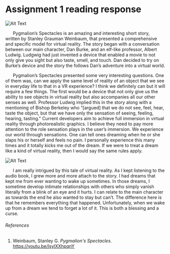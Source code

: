 # Assignment 1 reading response #

![Alt Text](http://www.virtualrealitylife.nl/wp-content/uploads/2014/12/sutherland-HMD-klein.jpg)

&nbsp;&nbsp;&nbsp;&nbsp;&nbsp;&nbsp;Pygmalion’s Spectacles is an amazing and interesting short story, written by Stanley Grauman Weinbaum, that presented a comprehensive and specific model for virtual reality. The story began with a conversation between our main character, Dan Burke, and an elf-like professor, Albert Ludwig. Ludgwig had just invented a device that enabled a movie to not only give you sight but also taste, smell, and touch. Dan decided to try on Burke’s device and the story the follows Dan’s adventure into a virtual world. 

&nbsp;&nbsp;&nbsp;&nbsp;&nbsp;&nbsp;Pygmalion’s Spectacles presented some very interesting questions. One of them was, can we apply the same level of reality of an object that we see in everyday life to that in a VR experience?  I think we definitely can but it will require a few things. The first would be a device that not only give us the ability to see objects in virtual reality but also accompanies all our other senses as well. Professor Ludwig implied this in the story along with a mentioning of Bishop Berkeley who “[argued] that we do not see, feel, hear, taste the object, but that we have only the sensation of seeing, feeling, hearing, tasting." Current developers aim to achieve full immersion in virtual reality through photorealistic graphics. I believe they need to pay more attention to the role sensation plays in the user’s immersion. We experience our world through sensations. One can tell ones dreaming when he or she slaps his or herself and feels no pain. I personally experience this many times and it totally kicks me out of the dream. If we were to treat a dream like a kind of virtual reality, then I would say the same rules apply. 

![Alt Text](https://media.giphy.com/media/suhzmI6Iqiije/giphy.gif)
 
&nbsp;&nbsp;&nbsp;&nbsp;&nbsp;&nbsp;I am really intrigued by this tale of virtual reality. As I kept listening to the audio book, I grew more and more attach to the story. I had dreams that kept me from ever wanting to wake up sometimes. In those dreams, I sometime develop intimate relationships with others who simply vanish literally from a blink of an eye and it hurts. I can relate to the main character as towards the end he also wanted to stay but can’t. The difference here is that he remembers everything that happened. Unfortunately, when we wake up from a dream we tend to forget a lot of it. This is both a blessing and a curse. 

###### References
1. Weinbaum, Stanley G. _Pygmalion's Spectacles_. https://youtu.be/IsylXXhpqnY
